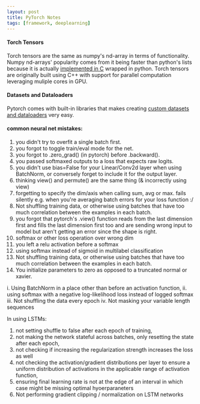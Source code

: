 ```yaml
---
layout: post
title: PyTorch Notes
tags: [framework, deeplearning]
---
```


#### Torch Tensors

Torch tensors are the same as numpy's nd-array in terms of functionality. Numpy nd-arrays' popularity comes from it being faster than 
python's lists because it is actually [implemented in C](https://github.com/numpy/numpy/tree/master/numpy/core/src) wrapped in python. Torch tensors are originally built using C++ with support for parallel computation leveraging muliple cores in GPU.

#### Datasets and Dataloaders

Pytorch comes with built-in libraries that makes creating [custom datasets and dataloaders](https://github.com/utkuozbulak/pytorch-custom-dataset-examples) very easy.

#### common neural net mistakes:
1. you didn't try to overfit a single batch first. 
2. you forgot to toggle train/eval mode for the net. 
3. you forgot to .zero_grad() (in pytorch) before .backward(). 
4. you passed softmaxed outputs to a loss that expects raw logits.
5. you didn't use bias=False for your Linear/Conv2d layer when using BatchNorm, or conversely forget to include it for the output layer.
6. thinking view() and permute() are the same thing (& incorrectly using view)
7. forgetting to specify the dim/axis when calling sum, avg or max. fails silently e.g. when you're averaging batch errors for your loss function :/
8. Not shuffling training data, or otherwise using batches that have too much correlation between the examples in each batch.
9. you forgot that pytorch's .view() function reads from the last dimension first and fills the last dimension first too and are sending wrong input to model but aren't getting an error since the shape is right.
10. softmax or other loss operation over wrong dim
11. you left a relu activation before a softmax
12. using softmax instead of sigmoid in multilabel classification
13. Not shuffling training data, or otherwise using batches that have too much correlation between the examples in each batch.
14. You initialize parameters to zero as opposed to a truncated normal or xavier.

i. Using BatchNorm in a place other than before an activation function, 
ii. using softmax with a negative log-likelihood loss instead of logged softmax 
iii. Not shuffling the data every epoch 
iv. Not masking your variable length sequences

In using LSTMs: 
1. not setting shuffle to false after each epoch of training, 
2. not making the network stateful across batches, only resetting the state after each epoch, 
3. not checking if increasing the regularization strength increases the loss as well
4. not checking the activation/gradient distributions per layer to ensure a uniform distribution of activations in the applicable range of activation function, 
5. ensuring final learning rate is not at the edge of an interval in which case might be missing optimal hyoerparaneters
6. Not performing gradient clipping / normalization on LSTM networks
